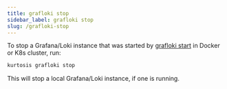 ```yaml
---
title: grafloki stop
sidebar_label: grafloki stop
slug: /grafloki-stop
---
```


To stop a Grafana/Loki instance that was started by [grafloki start][grafloki-start] in Docker or K8s cluster, run:

```bash
kurtosis grafloki stop
```

This will stop a local Grafana/Loki instance, if one is running. 


<!-------------------- ONLY LINKS BELOW THIS POINT ----------------------->
[grafloki-start]: ./grafloki-start.md